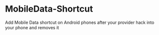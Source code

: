 # MobileData-Shortcut
Add Mobile Data shortcut on Android phones after your provider hack into your phone and removes it
